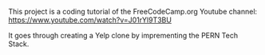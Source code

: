 This project is a coding tutorial of the FreeCodeCamp.org Youtube channel:
https://www.youtube.com/watch?v=J01rYl9T3BU

It goes through creating a Yelp clone by imprementing the PERN Tech Stack.
